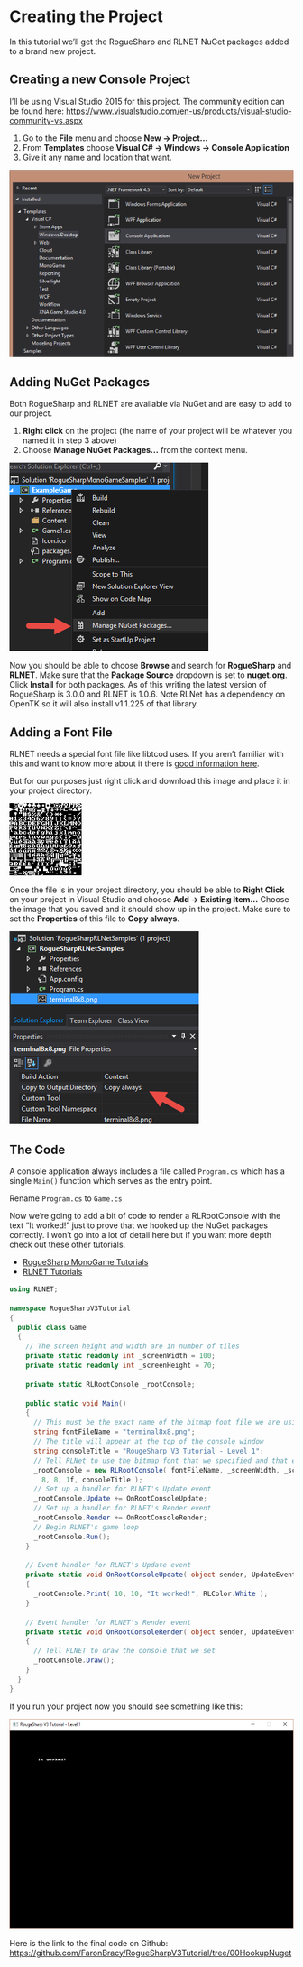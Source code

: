 # Creating the Project

In this tutorial we’ll get the RogueSharp and RLNET NuGet packages added to a brand new project.

## Creating a new Console Project

I’ll be using Visual Studio 2015 for this project. The community edition can be found here: <https://www.visualstudio.com/en-us/products/visual-studio-community-vs.aspx>

1. Go to the **File** menu and choose **New -> Project…**
1. From **Templates** choose **Visual C# -> Windows -> Console Application**
1. Give it any name and location that want.

![alt text](../images/V3Tutorial/02_consoleapplication.png "Visual Studio New Project dialog")

## Adding NuGet Packages

Both RogueSharp and RLNET are available via NuGet and are easy to add to our project.

1. **Right click** on the project (the name of your project will be whatever you named it in step 3 above)
1. Choose **Manage NuGet Packages…** from the context menu.

![alt text](../images/V3Tutorial/02_managenugetpackages.png "Visual Studio project on context menu")

Now you should be able to choose **Browse** and search for **RogueSharp** and **RLNET**. Make sure that the **Package Source** dropdown is set to **nuget.org**. Click **Install** for both packages. As of this writing the latest version of RogueSharp is 3.0.0 and RLNET is 1.0.6. Note RLNet has a dependency on OpenTK so it will also install v1.1.225 of that library.

## Adding a Font File

RLNET needs a special font file like libtcod uses. If you aren’t familiar with this and want to know more about it there is [good information here](http://roguecentral.org/doryen/data/libtcod/doc/1.5.1/html2/console_set_custom_font.html?cs=true "libtcod documentation").

But for our purposes just right click and download this image and place it in your project directory.

![alt text](../images/V3Tutorial/02_terminal8x8.png "ASCII font grid")

Once the file is in your project directory, you should be able to **Right Click** on your project in Visual Studio and choose **Add -> Existing Item…** Choose the image that you saved and it should show up in the project. Make sure to set the **Properties** of this file to **Copy always**.

![alt text](../images/V3Tutorial/02_bitmapfont.png "Visual Studio file properties pane")

## The Code

A console application always includes a file called `Program.cs` which has a single `Main()` function which serves as the entry point.

Rename `Program.cs` to `Game.cs`

Now we’re going to add a bit of code to render a RLRootConsole with the text “It worked!” just to prove that we hooked up the NuGet packages correctly. I won’t go into a lot of detail here but if you want more depth check out these other tutorials.

* [RogueSharp MonoGame Tutorials](https://roguesharp.wordpress.com/)
* [RLNET Tutorials](https://clarktravism.wordpress.com/)

```cs
using RLNET;

namespace RogueSharpV3Tutorial
{
  public class Game
  {
    // The screen height and width are in number of tiles
    private static readonly int _screenWidth = 100;
    private static readonly int _screenHeight = 70;

    private static RLRootConsole _rootConsole;

    public static void Main()
    {
      // This must be the exact name of the bitmap font file we are using or it will error.
      string fontFileName = "terminal8x8.png";
      // The title will appear at the top of the console window
      string consoleTitle = "RougeSharp V3 Tutorial - Level 1";
      // Tell RLNet to use the bitmap font that we specified and that each tile is 8 x 8 pixels
      _rootConsole = new RLRootConsole( fontFileName, _screenWidth, _screenHeight,
        8, 8, 1f, consoleTitle );
      // Set up a handler for RLNET's Update event
      _rootConsole.Update += OnRootConsoleUpdate;
      // Set up a handler for RLNET's Render event
      _rootConsole.Render += OnRootConsoleRender;
      // Begin RLNET's game loop
      _rootConsole.Run();
    }

    // Event handler for RLNET's Update event
    private static void OnRootConsoleUpdate( object sender, UpdateEventArgs e )
    {
      _rootConsole.Print( 10, 10, "It worked!", RLColor.White );
    }

    // Event handler for RLNET's Render event
    private static void OnRootConsoleRender( object sender, UpdateEventArgs e )
    {
      // Tell RLNET to draw the console that we set
      _rootConsole.Draw();
    }
  }
}
```

If you run your project now you should see something like this:

![alt text](../images/V3Tutorial/02_rootconsolerender.png "Console window It Worked")

Here is the link to the final code on Github:
<https://github.com/FaronBracy/RogueSharpV3Tutorial/tree/00HookupNuget>
